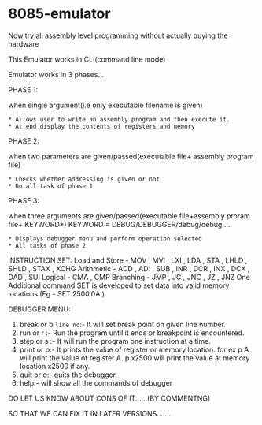 # 8085-emulator
Now try all assembly level programming without actually buying the hardware

This Emulator works in CLI(command line mode)

Emulator works in 3 phases...

PHASE 1:

  when single argument(i.e only executable filename is given)
  
    * Allows user to write an assembly program and then execute it.
    * At end display the contents of registers and memory
PHASE 2:

  when two parameters are given/passed(executable file+ assembly program file)
  
    * Checks whether addressing is given or not
    * Do all task of phase 1
PHASE 3:

  when three arguments are given/passed(executable file+assembly proram file+ KEYWORD*)       KEYWORD = DEBUG/DEBUGGER/debug/debug....
  
    * Displays debugger menu and perform operation selected
    * All tasks of phase 2
    
INSTRUCTION SET:
Load and Store - MOV , MVI , LXI , LDA , STA , LHLD , SHLD , STAX , XCHG 
Arithmetic - ADD , ADI , SUB , INR , DCR , INX , DCX , DAD , SUI 
Logical - CMA , CMP 
Branching - JMP , JC , JNC , JZ , JNZ 
One Additional command SET is developed to set data into valid memory locations (Eg - SET 2500,0A )

DEBUGGER MENU:
1. break or b `line no`:- It will set break point on given line number.
2. run or r :- Run the program until it ends or breakpoint is encountered.
3. step or s :- It will run the program one instruction at a time.
4. print or p:- It prints the value of register or memory location. for ex p A will print the value of register A. p x2500 will print the value at memory location x2500 if any.
5. quit or q:- quits the debugger.
6. help:- will show all the commands of debugger




DO LET US KNOW ABOUT CONS OF IT......(BY COMMENTNG)

SO THAT WE CAN FIX IT IN LATER VERSIONS.......
